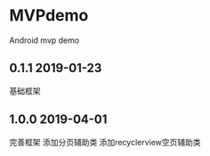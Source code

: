 # MVPdemo
Android mvp demo
## 0.1.1 2019-01-23
基础框架
## 1.0.0 2019-04-01
完善框架
添加分页辅助类
添加recyclerview空页辅助类
